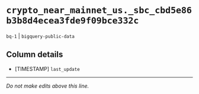 # `crypto_near_mainnet_us._sbc_cbd5e86b3b8d4ecea3fde9f09bce332c`
`bq-1` | `bigquery-public-data`

## Column details
* [TIMESTAMP] `last_update`

-------------------------------------------------------------------------------
*Do not make edits above this line.*
